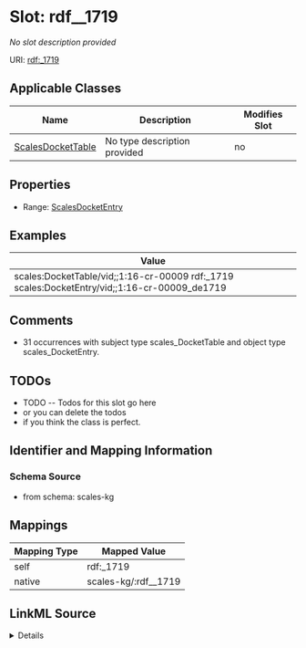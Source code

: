 

# Slot: rdf__1719


_No slot description provided_





URI: [rdf:_1719](http://www.w3.org/1999/02/22-rdf-syntax-ns#_1719)



<!-- no inheritance hierarchy -->





## Applicable Classes

| Name | Description | Modifies Slot |
| --- | --- | --- |
| [ScalesDocketTable](../classes/ScalesDocketTable.md) | No type description provided |  no  |







## Properties

* Range: [ScalesDocketEntry](../classes/ScalesDocketEntry.md)






## Examples

| Value |
| --- |
| scales:DocketTable/vid;;1:16-cr-00009 rdf:_1719 scales:DocketEntry/vid;;1:16-cr-00009_de1719 |

## Comments

* 31 occurrences with subject type scales_DocketTable and object type scales_DocketEntry.

## TODOs

* TODO -- Todos for this slot go here
* or you can delete the todos
* if you think the class is perfect.

## Identifier and Mapping Information







### Schema Source


* from schema: scales-kg




## Mappings

| Mapping Type | Mapped Value |
| ---  | ---  |
| self | rdf:_1719 |
| native | scales-kg/:rdf__1719 |




## LinkML Source

<details>
```yaml
name: rdf__1719
description: No slot description provided
todos:
- TODO -- Todos for this slot go here
- or you can delete the todos
- if you think the class is perfect.
comments:
- 31 occurrences with subject type scales_DocketTable and object type scales_DocketEntry.
examples:
- value: scales:DocketTable/vid;;1:16-cr-00009 rdf:_1719 scales:DocketEntry/vid;;1:16-cr-00009_de1719
from_schema: scales-kg
rank: 1000
slot_uri: rdf:_1719
alias: rdf__1719
domain_of:
- scales_DocketTable
range: scales_DocketEntry

```
</details>